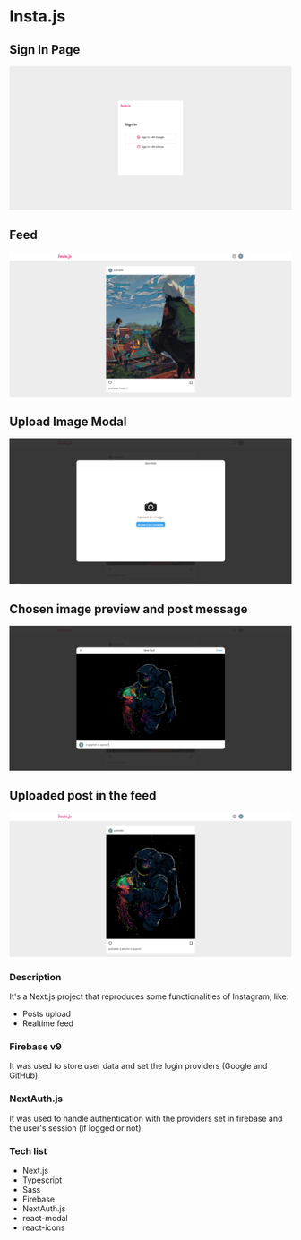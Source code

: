 # Insta.js

## Sign In Page
<img src='screenshots/01.PNG'>

## Feed
<img src='screenshots/02.PNG'>

## Upload Image Modal
<img src='screenshots/03.PNG'>

## Chosen image preview and post message
<img src='screenshots/04.PNG'>

## Uploaded post in the feed
<img src='screenshots/05.PNG'>

### Description
It's a Next.js project that reproduces some functionalities of Instagram, like:
* Posts upload
* Realtime feed

### Firebase v9
It was used to store user data and set the login providers (Google and GitHub).

### NextAuth.js
It was used to handle authentication with the providers set in firebase and the user's session (if logged or not).

### Tech list
* Next.js
* Typescript
* Sass
* Firebase
* NextAuth.js
* react-modal
* react-icons
